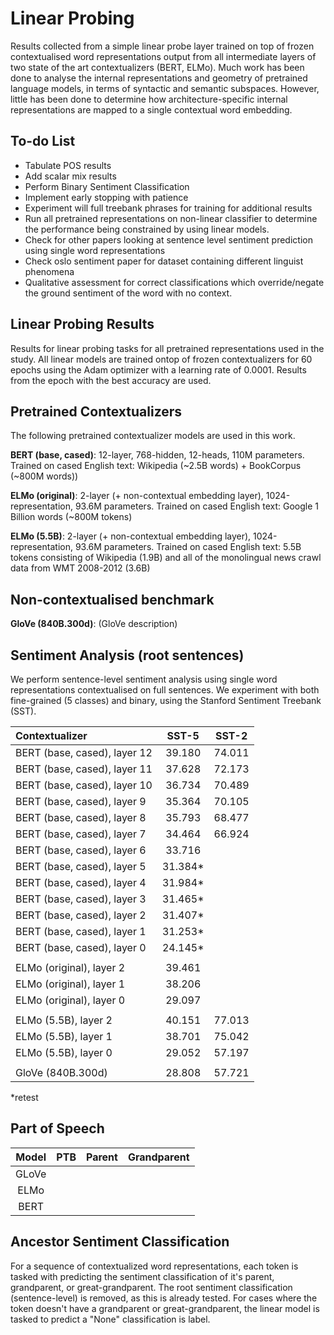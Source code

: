
# **Linear Probing**

Results collected from a simple linear probe layer trained on top of frozen contextualised word representations output from all intermediate layers of two state of the art contextualizers (BERT, ELMo). Much work has been done to analyse the internal representations and geometry of pretrained language models, in terms of syntactic and semantic subspaces. However, little has been done to determine how architecture-specific internal representations are mapped to a single contextual word embedding.

## **To-do List**

- Tabulate POS results
- Add scalar mix results
- Perform Binary Sentiment Classification
- Implement early stopping with patience
- Experiment will full treebank phrases for training for additional results
- Run all pretrained representations on non-linear classifier to determine the performance being constrained by using linear models.
- Check for other papers looking at sentence level sentiment prediction using single word representations
- Check oslo sentiment paper for dataset containing different linguist phenomena
- Qualitative assessment for correct classifications which override/negate the ground sentiment of the word with no context.


## **Linear Probing Results**

Results for linear probing tasks for all pretrained representations used in the study. All linear models are trained ontop of frozen contextualizers for 60 epochs using the Adam optimizer with a learning rate of 0.0001. Results from the epoch with the best accuracy are used.

## Pretrained Contextualizers

The following pretrained contextualizer models are used in this work.

**BERT (base, cased)**: 12-layer, 768-hidden, 12-heads, 110M parameters.
Trained on cased English text: Wikipedia (~2.5B words) + BookCorpus (~800M words))

**ELMo (original)**: 2-layer (+ non-contextual embedding layer), 1024-representation, 93.6M parameters. Trained on cased English text: Google 1 Billion words (~800M tokens)

**ELMo (5.5B)**: 2-layer (+ non-contextual embedding layer), 1024-representation, 93.6M parameters. Trained on cased English text: 5.5B tokens consisting of Wikipedia (1.9B) and all of the monolingual news crawl data from WMT 2008-2012 (3.6B)

## Non-contextualised benchmark

**GloVe (840B.300d)**: (GloVe description)

## **Sentiment Analysis (root sentences)**

We perform sentence-level sentiment analysis using single word representations contextualised on full sentences. We experiment with both fine-grained (5 classes) and binary, using the Stanford Sentiment Treebank (SST).

| Contextualizer              | SST-5    | SST-2    |
|:--------------------------- |:--------:|:--------:|
|BERT (base, cased), layer 12 | 39.180   | 74.011
|BERT (base, cased), layer 11 | 37.628   | 72.173
|BERT (base, cased), layer 10 | 36.734   | 70.489
|BERT (base, cased), layer 9  | 35.364   | 70.105
|BERT (base, cased), layer 8  | 35.793   | 68.477
|BERT (base, cased), layer 7  | 34.464   | 66.924
|BERT (base, cased), layer 6  | 33.716   |
|BERT (base, cased), layer 5  | 31.384*  |
|BERT (base, cased), layer 4  | 31.984*  |
|BERT (base, cased), layer 3  | 31.465*  |
|BERT (base, cased), layer 2  | 31.407*  |
|BERT (base, cased), layer 1  | 31.253*  |
|BERT (base, cased), layer 0  | 24.145*  |
|||
|ELMo (original), layer 2     | 39.461   |
|ELMo (original), layer 1     | 38.206   |
|ELMo (original), layer 0     | 29.097   |
|||
|ELMo (5.5B), layer 2         | 40.151   | 77.013
|ELMo (5.5B), layer 1         | 38.701   | 75.042
|ELMo (5.5B), layer 0         | 29.052   | 57.197
|||
| GloVe (840B.300d)           | 28.808   | 57.721  |
*retest

## **Part of Speech**

| Model     | PTB     | Parent   | Grandparent |
|:---------:|:-------:|:--------:|:-----------:|
| GLoVe     |         |          |             |
| ELMo      |         |          |             |
| BERT      |         |          |             |

## **Ancestor Sentiment Classification**

For a sequence of contextualized word representations, each token is tasked with predicting the sentiment classification of it's parent, grandparent, or great-grandparent. The root sentiment classification (sentence-level) is removed, as this is already tested. For cases where the token doesn't have a grandparent or great-grandparent, the linear model is tasked to predict a "None" classification is label.
